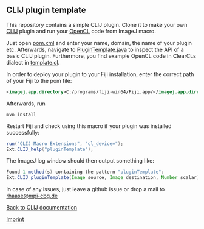## CLIJ plugin template

This repository contains a simple CLIJ plugin. Clone it to make your own [CLIJ](https://github.com/haesleinhuepf/ClearCLIJ) 
plugin and run your [OpenCL](https://www.khronos.org/opencl/) code from ImageJ macro.

Just open [pom.xml](pom.xml) and enter your name, domain, the name of your plugin etc. Afterwards, navigate to [PluginTemplate.java](src/main/java/com/yourdomain/clijplugin/PluginTemplate.java) 
to inspect the API of a basic CLIJ plugin. Furthermore, you find example OpenCL code in ClearCLs dialect in [template.cl](src/main/java/com/yourdomain/clijplugin/template.cl).

In order to deploy your plugin to your Fiji installation, enter the correct path of your Fiji to the pom file:

```xml
<imagej.app.directory>C:/programs/fiji-win64/Fiji.app/</imagej.app.directory>
```

Afterwards, run

```
mvn install
```

Restart Fiji and check using this macro if your plugin was installed successfully:

```java
run("CLIJ Macro Extensions", "cl_device=");
Ext.CLIJ_help("pluginTemplate");
```

The ImageJ log window should then output something like:

```java
Found 1 method(s) containing the pattern "pluginTemplate":
Ext.CLIJ_pluginTemplate(Image source, Image destination, Number scalar);
```

In case of any issues, just leave a github issue or drop a mail to rhaase@mpi-cbg.de

[Back to CLIJ documentation](https://clij.github.io/)

[Imprint](https://clij.github.io/imprint)

